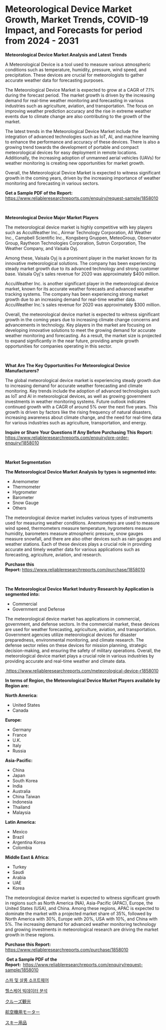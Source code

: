 <p><h1>Meteorological Device Market Growth, Market Trends, COVID-19 Impact, and Forecasts for period from 2024 - 2031</h1></p><p><strong>Meteorological Device Market Analysis and Latest Trends</strong></p>
<p><p>A Meteorological Device is a tool used to measure various atmospheric conditions such as temperature, humidity, pressure, wind speed, and precipitation. These devices are crucial for meteorologists to gather accurate weather data for forecasting purposes.</p><p>The Meteorological Device Market is expected to grow at a CAGR of 7.1% during the forecast period. The market growth is driven by the increasing demand for real-time weather monitoring and forecasting in various industries such as agriculture, aviation, and transportation. The focus on improving weather prediction accuracy and the rise in extreme weather events due to climate change are also contributing to the growth of the market.</p><p>The latest trends in the Meteorological Device Market include the integration of advanced technologies such as IoT, AI, and machine learning to enhance the performance and accuracy of these devices. There is also a growing trend towards the development of portable and compact meteorological devices for easy deployment in remote locations. Additionally, the increasing adoption of unmanned aerial vehicles (UAVs) for weather monitoring is creating new opportunities for market growth.</p><p>Overall, the Meteorological Device Market is expected to witness significant growth in the coming years, driven by the increasing importance of weather monitoring and forecasting in various sectors.</p></p>
<p><strong>Get a Sample PDF of the Report:&nbsp;</strong> <a href="https://www.reliableresearchreports.com/enquiry/request-sample/1858010">https://www.reliableresearchreports.com/enquiry/request-sample/1858010</a></p>
<p>&nbsp;</p>
<p><strong>Meteorological Device Major Market Players</strong></p>
<p><p>The meteorological device market is highly competitive with key players such as AccuWeather Inc., Airmar Technology Corporation, All Weather Inc., Campbell Scientific Inc., Kongsberg Gruppen, MeteoGroup, Observator Group, Raytheon Technologies Corporation, Sutron Corporation, The Weather Company, and Vaisala Oyj. </p><p>Among these, Vaisala Oyj is a prominent player in the market known for its innovative meteorological solutions. The company has been experiencing steady market growth due to its advanced technology and strong customer base. Vaisala Oyj's sales revenue for 2020 was approximately $400 million.</p><p>AccuWeather Inc. is another significant player in the meteorological device market, known for its accurate weather forecasts and advanced weather tracking systems. The company has been experiencing strong market growth due to an increasing demand for real-time weather data. AccuWeather Inc.'s sales revenue for 2020 was approximately $300 million.</p><p>Overall, the meteorological device market is expected to witness significant growth in the coming years due to increasing climate change concerns and advancements in technology. Key players in the market are focusing on developing innovative solutions to meet the growing demand for accurate weather monitoring and forecasting. As a result, the market size is projected to expand significantly in the near future, providing ample growth opportunities for companies operating in this sector.</p></p>
<p>&nbsp;</p>
<p><strong>What Are The Key Opportunities For Meteorological Device Manufacturers?</strong></p>
<p><p>The global meteorological device market is experiencing steady growth due to increasing demand for accurate weather forecasting and climate monitoring. Key trends include the adoption of advanced technologies such as IoT and AI in meteorological devices, as well as growing government investments in weather monitoring systems. Future outlook indicates continued growth with a CAGR of around 5% over the next five years. This growth is driven by factors like the rising frequency of natural disasters, increasing awareness about climate change, and the need for real-time data for various industries such as agriculture, transportation, and energy.</p></p>
<p><strong>Inquire or Share Your Questions If Any Before Purchasing This Report:</strong> <a href="https://www.reliableresearchreports.com/enquiry/pre-order-enquiry/1858010">https://www.reliableresearchreports.com/enquiry/pre-order-enquiry/1858010</a></p>
<p>&nbsp;</p>
<p><strong>Market Segmentation</strong></p>
<p><strong>The Meteorological Device Market Analysis by types is segmented into:</strong></p>
<p><ul><li>Anemometer</li><li>Thermometer</li><li>Hygrometer</li><li>Barometer</li><li>Snow Gauge</li><li>Others</li></ul></p>
<p><p>The meteorological device market includes various types of instruments used for measuring weather conditions. Anemometers are used to measure wind speed, thermometers measure temperature, hygrometers measure humidity, barometers measure atmospheric pressure, snow gauges measure snowfall, and there are also other devices such as rain gauges and weather stations. Each of these devices plays a crucial role in providing accurate and timely weather data for various applications such as forecasting, agriculture, aviation, and research.</p></p>
<p><strong>Purchase this Report:&nbsp;</strong><a href="https://www.reliableresearchreports.com/purchase/1858010">https://www.reliableresearchreports.com/purchase/1858010</a></p>
<p>&nbsp;</p>
<p><strong>The Meteorological Device Market Industry Research by Application is segmented into:</strong></p>
<p><ul><li>Commercial</li><li>Government and Defense</li></ul></p>
<p><p>The meteorological device market has applications in commercial, government, and defense sectors. In the commercial market, these devices are used for weather forecasting, agriculture, aviation, and transportation. Government agencies utilize meteorological devices for disaster preparedness, environmental monitoring, and climate research. The defense sector relies on these devices for mission planning, strategic decision-making, and ensuring the safety of military operations. Overall, the meteorological device market plays a crucial role in various industries by providing accurate and real-time weather and climate data.</p></p>
<p><a href="https://www.reliableresearchreports.com/meteorological-device-r1858010">&nbsp;https://www.reliableresearchreports.com/meteorological-device-r1858010</a></p>
<p><strong>In terms of Region, the Meteorological Device Market Players available by Region are:</strong></p>
<p>
    <p> <strong> North America: </strong>
        <ul>
            <li>United States</li>
            <li>Canada</li>
        </ul>
        </p> 
    <p> <strong> Europe: </strong>
        <ul>
            <li>Germany</li>
            <li>France</li>
            <li>U.K.</li>
            <li>Italy</li>
            <li>Russia</li>
        </ul>
        </p> 
    <p> <strong> Asia-Pacific: </strong>
        <ul>
            <li>China</li>
            <li>Japan</li>
            <li>South Korea</li>
            <li>India</li>
            <li>Australia</li>
            <li>China Taiwan</li>
            <li>Indonesia</li>
            <li>Thailand</li>
            <li>Malaysia</li>
        </ul>
        </p> 
    <p> <strong> Latin America: </strong>
        <ul>
            <li>Mexico</li>
            <li>Brazil</li>
            <li>Argentina Korea</li>
            <li>Colombia</li>
        </ul>
        </p> 
    <p> <strong> Middle East & Africa: </strong>
        <ul>
            <li>Turkey</li>
            <li>Saudi</li>
            <li>Arabia</li>
            <li>UAE</li>
            <li>Korea</li>
        </ul>
    </p>
    </p>
<p><p>The meteorological device market is expected to witness significant growth in regions such as North America (NA), Asia-Pacific (APAC), Europe, the United States (USA), and China. Among these regions, APAC is expected to dominate the market with a projected market share of 35%, followed by North America with 30%, Europe with 20%, USA with 10%, and China with 5%. The increasing demand for advanced weather monitoring technology and growing investments in meteorological research are driving the market growth in these regions.</p></p>
<p><strong>Purchase this Report: </strong><a href="https://www.reliableresearchreports.com/purchase/1858010">https://www.reliableresearchreports.com/purchase/1858010</a></p>
<p>&nbsp;<strong>Get a Sample PDF of the Report:&nbsp;&nbsp;</strong><a href="https://www.reliableresearchreports.com/enquiry/request-sample/1858010">https://www.reliableresearchreports.com/enquiry/request-sample/1858010</a></p>
<p><strong></strong></p>
<p><p><a href="https://medium.com/@brionnaboyle/%EC%8A%A4%ED%8C%8C-%EB%B0%8F-%EC%82%B4%EB%A1%B1-%EC%86%8C%ED%94%84%ED%8A%B8%EC%9B%A8%EC%96%B4-%EC%8B%9C%EC%9E%A5-%EC%9C%A0%ED%98%95-%EC%9D%91%EC%9A%A9-%EB%B0%8F-%EC%A7%80%EB%A6%AC%EC%97%90-%EB%8C%80%ED%95%9C-%ED%8F%AC%EA%B4%84%EC%A0%81-%ED%8F%89%EA%B0%80-ff61c69e900f">스파 및 살롱 소프트웨어</a></p><p><a href="https://medium.com/@bricebeahan2023/2024%EB%85%84%EB%B6%80%ED%84%B0-2031%EB%85%84%EA%B9%8C%EC%A7%80-%EC%98%88%EC%83%81%EB%90%98%EB%8A%94-%EA%B1%B4%EA%B0%95-%EA%B4%80%EB%A6%AC-%EB%B9%85-%EB%8D%B0%EC%9D%B4%ED%84%B0-%EB%B6%84%EC%84%9D-%EC%8B%9C%EC%9E%A5-%EB%8F%99%ED%96%A5-%EB%B0%8F-%EC%8B%9C%EC%9E%A5-%EB%B6%84%EC%84%9D%EC%9E%85%EB%8B%88%EB%8B%A4-a328aeabddb4">헬스케어 빅데이터 분석</a></p><p><a href="https://github.com/Sophiaard2003/Market-Research-Report-List-1/blob/main/993225336869.md">クルーズ観光</a></p><p><a href="https://medium.com/@billyarton5656871/%E8%88%AA%E7%A9%BA%E6%A9%9F%E3%83%A2%E3%83%BC%E3%82%BF%E3%83%BC%E5%B8%82%E5%A0%B4%E3%81%AE%E3%82%B7%E3%82%A7%E3%82%A2%E3%81%AE%E5%A4%89%E5%8C%96%E3%81%A8%E5%B8%82%E5%A0%B4%E6%88%90%E9%95%B7%E3%83%88%E3%83%AC%E3%83%B3%E3%83%89-2024%E5%B9%B4-2031%E5%B9%B4-262166ef7a3a">航空機用モーター</a></p><p><a href="https://medium.com/@jordanilliamson678678/2024%E5%B9%B4%E3%81%8B%E3%82%892031%E5%B9%B4%E3%81%BE%E3%81%A7%E3%81%AE%E3%82%B9%E3%82%AD%E3%83%BC%E7%94%A8%E5%93%81%E5%B8%82%E5%A0%B4%E3%81%AE%E3%83%88%E3%83%AC%E3%83%B3%E3%83%89%E3%81%A8%E5%B8%82%E5%A0%B4%E5%88%86%E6%9E%90%E3%81%AE%E4%BA%88%E6%B8%AC-ae52b379743e">スキー用品</a></p></p>